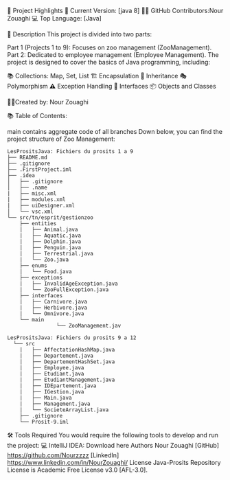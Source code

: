 🌟 Project Highlights
📌 Current Version: [java 8]
👩‍💻 GitHub Contributors:Nour Zouaghi
💻 Top Language: [Java]

📝 Description
This project is divided into two parts:

Part 1 (Projects 1 to 9): Focuses on zoo management (ZooManagement).
Part 2: Dedicated to employee management (Employee Management).
The project is designed to cover the basics of Java programming, including:

📚 Collections: Map, Set, List
🏗️ Encapsulation
🧬 Inheritance
🎭 Polymorphism
⚠️ Exception Handling
🧩 Interfaces
📦 Objects and Classes

   👩‍💻Created by: Nour Zouaghi

📚 Table of Contents:

main contains aggregate code of all branches
Down below, you can find the project structure of Zoo Management:

	LesPrositsJava: Fichiers du prosits 1 a 9
	├── README.md
	├── .gitignore
	├── .FirstProject.iml
	├── .idea
	│   ├── .gitignore
	│   ├── .name
	|   ├── misc.xml
	|   ├── modules.xml
	|   ├── uiDesigner.xml
	│   └── vsc.xml
	└── src/tn/esprit/gestionzoo
		├── entities
		|   ├── Animal.java
		|   ├── Aquatic.java
		|   ├── Dolphin.java
		|   ├── Penguin.java
		|   ├── Terrestrial.java
		|   └── Zoo.java
		├── enums
		|   └── Food.java
		├── exceptions
		|   ├── InvalidAgeException.java
		|   └── ZooFullException.java
		├── interfaces
		|   ├── Carnivore.java
		|   ├── Herbivore.java
		|   └── Omnivore.java
		└── main
                    └── ZooManagement.jav

	LesPrositsJava: Fichiers du prosits 9 a 12
	  └── src
		|   ├── AffectationHashMap.java
		|   ├── Departement.java
		|   ├── DepartementHashSet.java
		|   ├── Employee.java
		|   ├── Etudiant.java
		|   ├── EtudiantManagement.java
		|   ├── IDEpartement.java
		|   ├── IGestion.java
		|   ├── Main.java
		|   ├── Management.java
		|   └── SocieteArrayList.java
		├── .gitignore
		└── Prosit-9.iml
🛠️ Tools Required
You would require the following tools to develop and run the project:
💻 IntelliJ IDEA: Download here
Authors
Nour Zouaghi
[GitHub] https://github.com/Nourzzzz
[LinkedIn] https://www.linkedin.com/in/NourZouaghi/
License
Java-Prosits Repository License is Academic Free License v3.0 [AFL-3.0].

